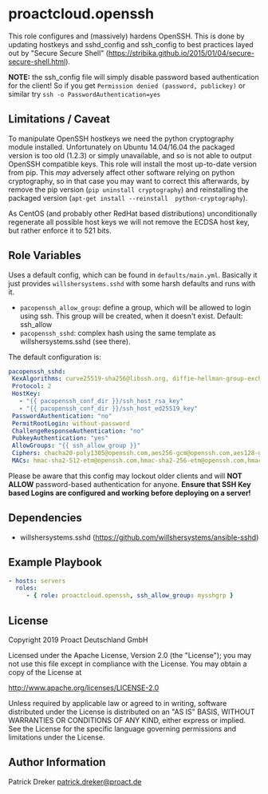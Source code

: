 # proactcloud.openssh

This role configures and (massively) hardens OpenSSH. This is done by updating hostkeys and sshd_config and ssh_config to best practices layed out by "Secure Secure Shell" (<https://stribika.github.io/2015/01/04/secure-secure-shell.html>).

**NOTE:** the ssh_config file will simply disable password based authentication for the client! So if you get `Permission denied (password, publickey)` or similar try `ssh -o PasswordAuthentication=yes`

## Limitations / Caveat

To manipulate OpenSSH hostkeys we need the python cryptography module installed. Unfortunately on Ubuntu 14.04/16.04 the packaged version is too old (1.2.3) or simply unavailable, and so is not able to output OpenSSH compatible keys. This role will install the most up-to-date version from pip. This *may* adversely affect other software relying on python cryptography, so in that case you may want to correct this afterwards, by remove the pip version (`pip uninstall cryptography`) and reinstalling the packaged version (`apt-get install --reinstall  python-cryptography`).

As CentOS (and probably other RedHat based distributions) unconditionally regenerate all possible host keys we will not remove the ECDSA host key, but rather enforce it to 521 bits.

## Role Variables

Uses a default config, which can be found in `defaults/main.yml`. Basically it just provides `willshersystems.sshd` with some harsh defaults and runs with it.

* `pacopenssh_allow_group`: define a group, which will be allowed to login using ssh. This group will be created, when it doesn't exist. Default: ssh_allow
* `pacopenssh_sshd`: complex hash using the same template as willshersystems.sshd (see there).

 The default configuration is:

 ```yaml
 pacopenssh_sshd:
  KexAlgorithms: curve25519-sha256@libssh.org, diffie-hellman-group-exchange-sha256
  Protocol: 2
  HostKey:
    - "{{ pacopenssh_conf_dir }}/ssh_host_rsa_key"
    - "{{ pacopenssh_conf_dir }}/ssh_host_ed25519_key"
  PasswordAuthentication: "no"
  PermitRootLogin: without-password
  ChallengeResponseAuthentication: "no"
  PubkeyAuthentication: "yes"
  AllowGroups: "{{ ssh_allow_group }}"
  Ciphers: chacha20-poly1305@openssh.com,aes256-gcm@openssh.com,aes128-gcm@openssh.com,aes256-ctr,aes192-ctr,aes128-ctr
  MACs: hmac-sha2-512-etm@openssh.com,hmac-sha2-256-etm@openssh.com,hmac-ripemd160-etm@openssh.com,umac-128-etm@openssh.com,hmac-sha2-512,hmac-sha2-256,hmac-ripemd160,umac-128@openssh.com
```

Please be aware that this config may lockout older clients and will **NOT ALLOW** password-based authentication for anyone. **Ensure that SSH Key based Logins are configured and working before deploying on a server!**

## Dependencies

* willshersystems.sshd (<https://github.com/willshersystems/ansible-sshd>)

## Example Playbook

```yml
- hosts: servers
  roles:
     - { role: proactcloud.openssh, ssh_allow_group: mysshgrp }
```

## License

Copyright 2019 Proact Deutschland GmbH

Licensed under the Apache License, Version 2.0 (the "License");
you may not use this file except in compliance with the License.
You may obtain a copy of the License at

<http://www.apache.org/licenses/LICENSE-2.0>

Unless required by applicable law or agreed to in writing, software
distributed under the License is distributed on an "AS IS" BASIS,
WITHOUT WARRANTIES OR CONDITIONS OF ANY KIND, either express or implied.
See the License for the specific language governing permissions and
limitations under the License.

## Author Information

Patrick Dreker <patrick.dreker@proact.de>
